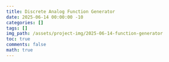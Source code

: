 ```yaml
---
title: Discrete Analog Function Generator
date: 2025-06-14 00:00:00 -10
categories: []
tags: []
img_path: /assets/project-img/2025-06-14-function-generator
toc: true
comments: false
math: true
---
```

<object data="/assets/project-img/2025-06-14-function-generator/ee308_project.pdf" width="750" height="750" type='application/pdf'></object>

